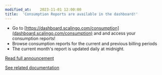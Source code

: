 ```yaml
---
modified_at:	2023-11-01 12:00:00
title:	'Consumption Reports are available in the dashboard!'
---
```


* Go to [https://dashboard.scalingo.com/consumption](dashboard.scalingo.com/consumption) and and access your consumption reports!
* Browse consumption reports for the current and previous billing periods
* The current month's report is updated daily at midnight.

[Read full announcement](#)

[See related documentation](https://doc.scalingo.com/platform/internals/consumption-reports)